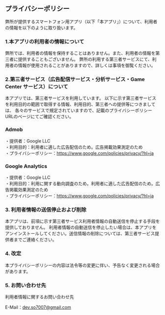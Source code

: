 ## プライバシーポリシー

弊所が提供するスマートフォン用アプリ（以下「本アプリ」）について、利用者の情報を以下のように取り扱います。


### 1.本アプリの利用者の情報について

弊所では、利用者の情報を保持することはありません。また、利用者の情報を第三者に提供することもございません。
弊所の利用する第三者サービスにて、利用者の情報が使用されることがありますので、詳しくは事項を御覧ください。

### 2.第三者サービス（広告配信サービス・分析サービス・Game Center サービス）について
本アプリでは、第三者サービスを利用しています。 以下に示す第三者サービスを利用目的の範囲で取得する情報、利用目的、第三者への提供等につきましては、 各々のサービスで規定されていますので、記載のプライバシーポリシーURLのページにてご確認ください。

### Admob
・提供者：Google LLC  
・利用目的：利用者に適した広告配信のため。広告掲載効果測定のため  
・プライバシーポリシー：https://www.google.com/policies/privacy/?hl=ja  

### Google Analytics
・提供者：Google LLC  
・利用目的：利用に関する動向調査のため。利用者に適した広告配信のため。広告掲載効果測定のため  
・プライバシーポリシー：https://www.google.com/policies/privacy/?hl=ja  

### 3. 利用者情報の送信停止および削除
本アプリは、前項に示す第三者サービス利用者情報の自動送信を停止する手段を提供しておりません。 利用者情報の自動送信を停止したい場合は、本アプリをアンインストールしてください。送信情報の削除については、第三者サービス提供者までご連絡ください。

### 4. 改定
本プライバシーポリシーの内容は法令等の変更に伴い、予告なく変更される場合があります。

### 5. お問い合わせ先
利用者情報に関するお問い合わせ先

E-Mail：dev.so7007@gmail.com

